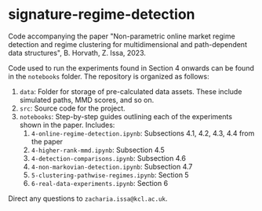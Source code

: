 # signature-regime-detection

Code accompanying the paper "Non-parametric online market regime detection and regime clustering for multidimensional and path-dependent data structures", B. Horvath, Z. Issa, 2023.

Code used to run the experiments found in Section 4 onwards can be found in the <code>notebooks</code> folder. The repository is organized as follows:

1) <code>data</code>: Folder for storage of pre-calculated data assets. These include simulated paths, MMD scores, and so on.
2) <code>src</code>: Source code for the project. 
3) <code>notebooks</code>: Step-by-step guides outlining each of the experiments shown in the paper. Includes:
   1) <code>4-online-regime-detection.ipynb</code>: Subsections 4.1, 4.2, 4.3, 4.4 from the paper 
   2) <code>4-higher-rank-mmd.ipynb</code>: Subsection 4.5
   3) <code>4-detection-comparisons.ipynb</code>: Subsection 4.6
   4) <code>4-non-markovian-detection.ipynb</code>: Subsection 4.7
   5) <code>5-clustering-pathwise-regimes.ipynb</code>: Section 5
   6) <code>6-real-data-experiments.ipynb</code>: Section 6

Direct any questions to `zacharia.issa@kcl.ac.uk`.
